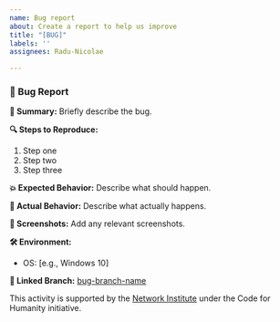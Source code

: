 ```yaml
---
name: Bug report
about: Create a report to help us improve
title: "[BUG]"
labels: ''
assignees: Radu-Nicolae

---
```


### 🐛 Bug Report

**📝 Summary:**
Briefly describe the bug.

**🔍 Steps to Reproduce:**
1. Step one
2. Step two
3. Step three

**💥 Expected Behavior:**
Describe what should happen.

**🚫 Actual Behavior:**
Describe what actually happens.

**📸 Screenshots:**
Add any relevant screenshots.

**🛠 Environment:**
- OS: [e.g., Windows 10]

**🔗 Linked Branch:**
[bug-branch-name](https://github.com/user/repo/tree/bug-branch-name)

This activity is supported by the [Network Institute](https://networkinstitute.org/) under the Code for Humanity initiative. 